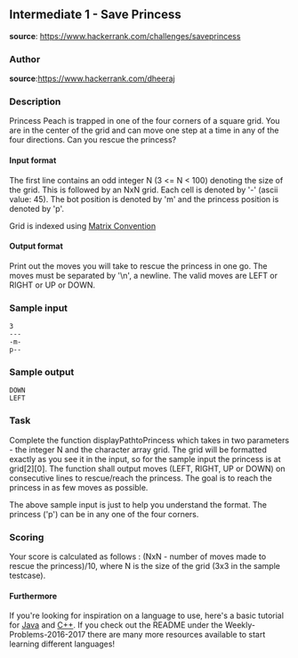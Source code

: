 ## Intermediate 1 - Save Princess
__source__:
https://www.hackerrank.com/challenges/saveprincess

### Author
__source__:https://www.hackerrank.com/dheeraj

### Description
Princess Peach is trapped in one of the four corners of a square grid. You are in the center of the grid and can move one step at a time in any of the four directions. Can you rescue the princess?

#### Input format

The first line contains an odd integer N (3 <= N < 100) denoting the size of the grid. This is followed by an NxN grid. Each cell is denoted by '-' (ascii value: 45). The bot position is denoted by 'm' and the princess position is denoted by 'p'.

Grid is indexed using [Matrix Convention](https://www.hackerrank.com/scoring/board-convention)

#### Output format

Print out the moves you will take to rescue the princess in one go. The moves must be separated by '\n', a newline. The valid moves are LEFT or RIGHT or UP or DOWN.

### Sample input
```
3
---
-m-
p--
```

### Sample output
```
DOWN
LEFT
```

### Task

Complete the function displayPathtoPrincess which takes in two parameters - the integer N and the character array grid. The grid will be formatted exactly as you see it in the input, so for the sample input the princess is at grid[2][0]. The function shall output moves (LEFT, RIGHT, UP or DOWN) on consecutive lines to rescue/reach the princess. The goal is to reach the princess in as few moves as possible.

The above sample input is just to help you understand the format. The princess ('p') can be in any one of the four corners.

### Scoring
Your score is calculated as follows : (NxN - number of moves made to rescue the princess)/10, where N is the size of the grid (3x3 in the sample testcase).

#### Furthermore
If you're looking for inspiration on a language to use, here's a basic tutorial for [Java](http://www.codeproject.com/Articles/2853/Java-Basics-Input-and-Output) and [C++](http://www.cplusplus.com/doc/tutorial/basic_io/).  If you check out
the README under the Weekly-Problems-2016-2017 there are many more resources
available to start learning different languages!
